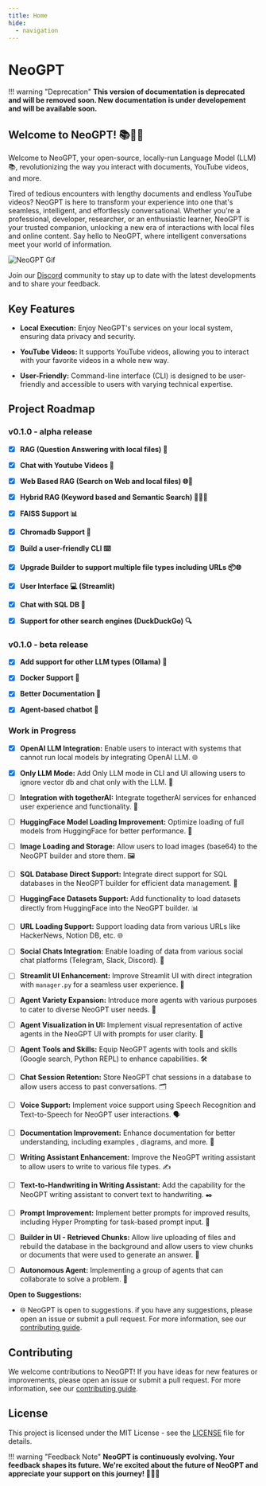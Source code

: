 ```yaml
---
title: Home
hide:
  - navigation
---
```



# __NeoGPT__


!!! warning "Deprecation"
    **This version of documentation is deprecated and will be removed soon. New documentation is under developement and will be available soon.**


## __Welcome to NeoGPT!__ 📚🤖✨


Welcome to NeoGPT, your open-source, locally-run Language Model (LLM) 📚, revolutionizing the way you interact with documents, YouTube videos, and more.

Tired of tedious encounters with lengthy documents and endless YouTube videos? NeoGPT is here to transform your experience into one that's seamless, intelligent, and effortlessly conversational. Whether you're a professional, developer, researcher, or an enthusiastic learner, NeoGPT is your trusted companion, unlocking a new era of interactions with local files and online content. Say hello to NeoGPT, where intelligent conversations meet your world of information.

![NeoGPT Gif](https://github.com/neokd/NeoGPT/assets/71772185/82d5c63d-81b5-4b45-95d4-53641016bfdc)


Join our [Discord](https://discord.gg/qNqjsGuCTG) community to stay up to date with the latest developments and to share your feedback.

## Key Features

- **Local Execution:** Enjoy NeoGPT's services on your local system, ensuring data privacy and security.

- **YouTube Videos:** It supports YouTube videos, allowing you to interact with your favorite videos in a whole new way.

- **User-Friendly:** Command-line interface (CLI) is designed to be user-friendly and accessible to users with varying technical expertise.

## Project Roadmap

### v0.1.0 - alpha release

- [x] **RAG (Question Answering with local files) 📂**

- [x] **Chat with Youtube Videos 🎥**

- [x] **Web Based RAG (Search on Web and local files) 🌐📂**

- [x] **Hybrid RAG (Keyword based and Semantic Search) 🕵️‍♂️📂**

- [x] **FAISS Support 📊**

- [x] **Chromadb Support 🎵**

- [x] **Build a user-friendly CLI ⌨️**

- [x] **Upgrade Builder to support multiple file types including URLs 📦🌐**

- [x] **User Interface 💻 (Streamlit)**

- [x] **Chat with SQL DB 🤖**

- [x] **Support for other search engines (DuckDuckGo) 🔍**

### v0.1.0 - beta release

- [x] **Add support for other LLM types (Ollama) 🧠**

- [x] **Docker Support 🐳**

- [x] **Better Documentation 📖**

- [x] **Agent-based chatbot 🤖**

### Work in Progress

- [x] **OpenAI LLM Integration:** Enable users to interact with systems that cannot run local models by integrating OpenAI LLM. 🌐

- [x] **Only LLM Mode:** Add Only LLM mode in CLI and UI allowing users to ignore vector db and chat only with the LLM. 🦾

- [ ] **Integration with togetherAI:** Integrate togetherAI services for enhanced user experience and functionality. 🤝

- [ ] **HuggingFace Model Loading Improvement:** Optimize loading of full models from HuggingFace for better performance. 🚀

- [ ] **Image Loading and Storage:** Allow users to load images (base64) to the NeoGPT builder and store them. 🖼️

- [ ] **SQL Database Direct Support:** Integrate direct support for SQL databases in the NeoGPT builder for efficient data management.
 💽

- [ ] **HuggingFace Datasets Support:** Add functionality to load datasets directly from HuggingFace into the NeoGPT builder. 📊

- [ ] **URL Loading Support:** Support loading data from various URLs like HackerNews, Notion DB, etc. 🌐

- [ ] **Social Chats Integration:** Enable loading of data from various social chat platforms (Telegram, Slack, Discord). 💬

- [ ] **Streamlit UI Enhancement:** Improve Streamlit UI with direct integration with `manager.py` for a seamless user experience. 🎨

- [ ] **Agent Variety Expansion:** Introduce more agents with various purposes to cater to diverse NeoGPT user needs. 🤖

- [ ] **Agent Visualization in UI:** Implement visual representation of active agents in the NeoGPT UI with prompts for user clarity. 
👀

- [ ] **Agent Tools and Skills:** Equip NeoGPT agents with tools and skills (Google search, Python REPL) to enhance capabilities. 🛠️

- [ ] **Chat Session Retention:** Store NeoGPT chat sessions in a database to allow users access to past conversations. 🗂️

- [ ] **Voice Support:** Implement voice support using Speech Recognition and Text-to-Speech for NeoGPT user interactions. 🗣️

- [ ] **Documentation Improvement:** Enhance documentation for better understanding, including examples , diagrams, and more. 📖

- [ ] **Writing Assistant Enhancement:** Improve the NeoGPT writing assistant to allow users to write to various file types. ✍️

- [ ] **Text-to-Handwriting in Writing Assistant:** Add the capability for the NeoGPT writing assistant to convert text to handwriting. ✒️

- [ ] **Prompt Improvement:** Implement better prompts for improved results, including Hyper Prompting for task-based prompt input. 🚀

- [ ] **Builder in UI - Retrieved Chunks:** Allow live uploading of files and rebuild the database in the background and allow users to view chunks or documents that were used to generate an answer. 👷


- [ ] **Autonomous Agent:** Implementing a group of agents that can collaborate to solve a problem. 🤖


**Open to Suggestions:**
   - 🌐 NeoGPT is open to suggestions.  if you have any suggestions, please open an issue or submit a pull request. For more information, see our [contributing guide](https://neokd.github.io/NeoGPT/about/contributing/).


## Contributing
We welcome contributions to NeoGPT! If you have ideas for new features or improvements, please open an issue or submit a pull request. For more information, see our [contributing guide](https://neokd.github.io/NeoGPT/about/contributing/).


## License
This project is licensed under the MIT License - see the [LICENSE](https://github.com/neokd/NeoGPT/blob/main/LICENSE) file for details.

!!! warning "Feedback Note"
    **NeoGPT is continuously evolving. Your feedback shapes its future. We're excited about the future of NeoGPT and appreciate your support on this journey! 🚀🤖✨**
<!-- **Note: NeoGPT is continuously evolving. Your feedback shapes its future.** -->
